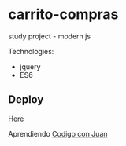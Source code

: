 # carrito-compras
study project - modern js


Technologies:
* jquery
* ES6

## Deploy

[Here](https://eloquent-aryabhata-94e225.netlify.app/)

Aprendiendo [Codigo con Juan](https://codigoconjuan.com/)
